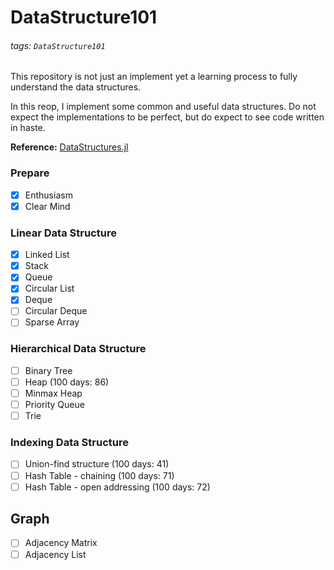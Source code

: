 # DataStructure101

###### tags: `DataStructure101`

This repository is not just an implement yet a learning process to fully understand the data structures.

In this reop, I implement some common and useful data structures. Do not expect the implementations to be perfect, but do expect to see code written in haste.

**Reference:** [DataStructures.jl](https://github.com/JuliaCollections/DataStructures.jl)

### Prepare
- [x] Enthusiasm
- [x] Clear Mind

### Linear Data Structure
- [x] Linked List
- [x] Stack
- [x] Queue
- [x] Circular List
- [x] Deque
- [ ] Circular Deque
- [ ] Sparse Array

### Hierarchical Data Structure
- [ ] Binary Tree
- [ ] Heap (100 days: 86)
- [ ] Minmax Heap
- [ ] Priority Queue
- [ ] Trie

### Indexing Data Structure
- [ ] Union-find structure (100 days: 41)
- [ ] Hash Table - chaining (100 days: 71)
- [ ] Hash Table - open addressing (100 days: 72)

## Graph
- [ ] Adjacency Matrix
- [ ] Adjacency List
